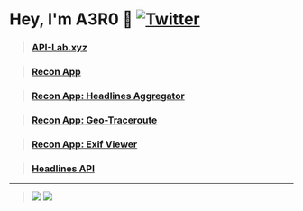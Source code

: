 # __Hey, I'm A3R0 :wave:__ [![Twitter](https://img.shields.io/badge/Twitter-%231DA1F2.svg?style=for-the-badge&logo=Twitter&logoColor=white)](https://twitter.com/a3r0id)

> ### [API-Lab.xyz](https://api-lab.xyz)

> ### [Recon App](https://recon.us.com)

> ### [Recon App: Headlines Aggregator](https://headlines.recon.us.com)

> ### [Recon App: Geo-Traceroute](https://geo.recon.us.com)

> ### [Recon App: Exif Viewer](https://recon.us.com/exif.html)

> ### [Headlines API](https://github.com/a3r0id/headlines-api)

----

> ![](https://github-readme-stats.vercel.app/api/top-langs/?username=a3r0id&hide=css,html,shell,batchfile,hack&theme=synthwave&show_icons=true) ![](https://github-readme-stats.vercel.app/api?username=a3r0id&show_icons=true&theme=synthwave)

